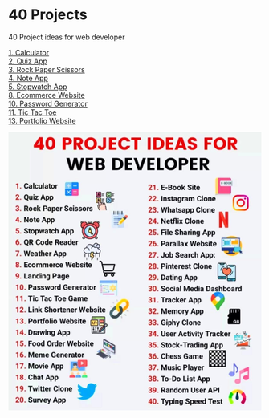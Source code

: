 # 40 Projects
 40 Project ideas for web developer

[1. Calculator](https://konisdesign.github.io/40-Projects/1.%20Calculator/) <br/>
[2. Quiz App](https://konisdesign.github.io/40-Projects/2.%20Quiz%20App/) <br/>
[3. Rock Paper Scissors](https://konisdesign.github.io/40-Projects/3.%20Rock%20Paper%20Scissors/) <br/>
[4. Note App](https://konisdesign.github.io/40-Projects/4.%20Note%20App/) <br/>
[5. Stopwatch App](https://konisdesign.github.io/40-Projects/5.%20Stopwatch%20App/) <br/>
[8. Ecommerce Website](https://konisdesign.github.io/40-Projects/8.%20Ecommerce%20Website/pages/) <br/>
[10. Password Generator](https://konisdesign.github.io/40-Projects/10.%20Password%20Generator/) <br/>
[11. Tic Tac Toe](https://konisdesign.github.io/40-Projects/11.%20Tic%20Tac%20Toe/) <br/>
[13. Portfolio Website](https://konisdesign.github.io/40-Projects/13.%20Portfolio%20Website/)


![alt text](https://raw.githubusercontent.com/KonisDesign/40-Projects/main/projects.JPG)